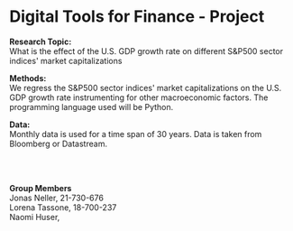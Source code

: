 # Digital Tools for Finance - Project

**Research Topic:**<br />
What is the effect of the U.S. GDP growth rate on different S&P500 sector indices' market capitalizations

**Methods:**<br />
We regress the S&P500 sector indices' market capitalizations on the U.S. GDP growth rate instrumenting for other macroeconomic factors. The programming language used will be Python.

**Data:**<br />
Monthly data is used for a time span of 30 years. Data is taken from Bloomberg or Datastream.

<br /><br />

**Group Members**<br />
Jonas Neller, 21-730-676 <br />
Lorena Tassone, 18-700-237 <br />
Naomi Huser, <br />

